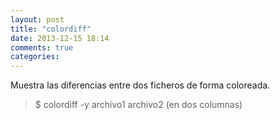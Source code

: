 ```yaml
---
layout: post
title: "colordiff"
date: 2013-12-15 18:14
comments: true
categories: 
---
```

Muestra las diferencias entre dos ficheros de forma coloreada.

>$ colordiff -y archivo1 archivo2  (en dos columnas)

